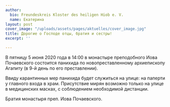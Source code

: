 ```yaml
---
author:
  bio: Freundeskreis Kloster des heiligen Hiob e. V.
  name: Екатерина
layout: post
cover_image: "/uploads/assets/pages/aktuelles/cover_image.jpg"
title: Дорогие о Господе отцы, братия и сестры!
excerpt: ''

---
```

В пятницу 5 июня 2020 года в 14:00 в монастыре преподобного Иова Почаевского состоится панихида по новопреставленному архиепископу Агапиту (в 9-й день по его преставлении).

Ввиду карантинных мер панихида будет служиться на улице: на паперти у главного входа в храм. Присутствие мирян возможно только на улице в медицинских масках, с соблюдением необходимой дистанции.

Братия монастыря преп. Иова Почаевского.